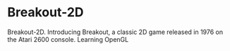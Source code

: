 # Breakout-2D
Breakout-2D. Introducing Breakout, a classic 2D game released in 1976 on the Atari 2600 console. Learning OpenGL
